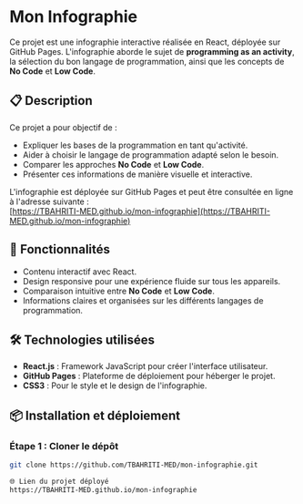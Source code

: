 # Mon Infographie

Ce projet est une infographie interactive réalisée en React, déployée sur GitHub Pages. L'infographie aborde le sujet de **programming as an activity**, la sélection du bon langage de programmation, ainsi que les concepts de **No Code** et **Low Code**.

## 📋 Description

Ce projet a pour objectif de :
- Expliquer les bases de la programmation en tant qu'activité.
- Aider à choisir le langage de programmation adapté selon le besoin.
- Comparer les approches **No Code** et **Low Code**.
- Présenter ces informations de manière visuelle et interactive.

L'infographie est déployée sur GitHub Pages et peut être consultée en ligne à l'adresse suivante :  
[https://TBAHRITI-MED.github.io/mon-infographie](https://TBAHRITI-MED.github.io/mon-infographie)

## 🚀 Fonctionnalités

- Contenu interactif avec React.
- Design responsive pour une expérience fluide sur tous les appareils.
- Comparaison intuitive entre **No Code** et **Low Code**.
- Informations claires et organisées sur les différents langages de programmation.

## 🛠️ Technologies utilisées

- **React.js** : Framework JavaScript pour créer l'interface utilisateur.
- **GitHub Pages** : Plateforme de déploiement pour héberger le projet.
- **CSS3** : Pour le style et le design de l'infographie.

## 📦 Installation et déploiement

### Étape 1 : Cloner le dépôt
```bash
git clone https://github.com/TBAHRITI-MED/mon-infographie.git

🌐 Lien du projet déployé
https://TBAHRITI-MED.github.io/mon-infographie
